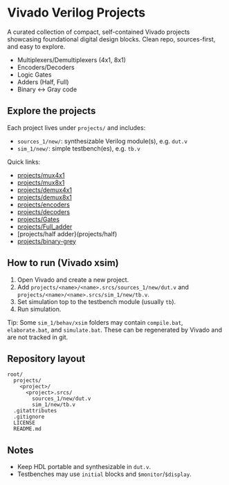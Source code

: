 # Vivado Verilog Projects

A curated collection of compact, self-contained Vivado projects showcasing foundational digital design blocks. Clean repo, sources-first, and easy to explore.

- Multiplexers/Demultiplexers (4x1, 8x1)
- Encoders/Decoders
- Logic Gates
- Adders (Half, Full)
- Binary ↔ Gray code

## Explore the projects

Each project lives under `projects/` and includes:
- `sources_1/new/`: synthesizable Verilog module(s), e.g. `dut.v`
- `sim_1/new/`: simple testbench(es), e.g. `tb.v`

Quick links:
- [projects/mux4x1](projects/mux4x1)
- [projects/mux8x1](projects/mux8x1)
- [projects/demux4x1](projects/demux4x1)
- [projects/demux8x1](projects/demux8x1)
- [projects/encoders](projects/encoders)
- [projects/decoders](projects/decoders)
- [projects/Gates](projects/Gates)
- [projects/Full_adder](projects/Full_adder)
- [projects/half adder}(projects/half)
- [projects/binary-grey](projects/binary-grey)

## How to run (Vivado xsim)

1. Open Vivado and create a new project.
2. Add `projects/<name>/<name>.srcs/sources_1/new/dut.v` and `projects/<name>/<name>.srcs/sim_1/new/tb.v`.
3. Set simulation top to the testbench module (usually `tb`).
4. Run simulation.

Tip: Some `sim_1/behav/xsim` folders may contain `compile.bat`, `elaborate.bat`, and `simulate.bat`. These can be regenerated by Vivado and are not tracked in git.

## Repository layout

```
root/
  projects/
    <project>/
      <project>.srcs/
        sources_1/new/dut.v
        sim_1/new/tb.v
  .gitattributes
  .gitignore
  LICENSE
  README.md
```

## Notes
- Keep HDL portable and synthesizable in `dut.v`.
- Testbenches may use `initial` blocks and `$monitor`/`$display`.
